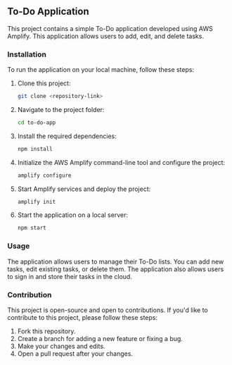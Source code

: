## To-Do Application

This project contains a simple To-Do application developed using AWS Amplify. This application allows users to add, edit, and delete tasks.

### Installation

To run the application on your local machine, follow these steps:

1. Clone this project:

   ```bash
   git clone <repository-link>
   ```

2. Navigate to the project folder:

   ```bash
   cd to-do-app
   ```

3. Install the required dependencies:

   ```bash
   npm install
   ```

4. Initialize the AWS Amplify command-line tool and configure the project:

   ```bash
   amplify configure
   ```

5. Start Amplify services and deploy the project:

   ```bash
   amplify init
   ```

6. Start the application on a local server:

   ```bash
   npm start
   ```

### Usage

The application allows users to manage their To-Do lists. You can add new tasks, edit existing tasks, or delete them. The application also allows users to sign in and store their tasks in the cloud.

### Contribution

This project is open-source and open to contributions. If you'd like to contribute to this project, please follow these steps:

1. Fork this repository.
2. Create a branch for adding a new feature or fixing a bug.
3. Make your changes and edits.
4. Open a pull request after your changes.
